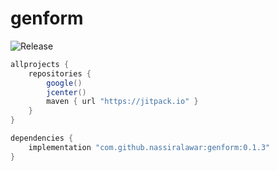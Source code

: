 # genform
![Release](https://jitpack.io/v/NassirAlawar/genform.svg)

```groovy
allprojects {
    repositories {
        google()
        jcenter()
        maven { url "https://jitpack.io" }
    }
}

dependencies {
    implementation "com.github.nassiralawar:genform:0.1.3"
}
```
